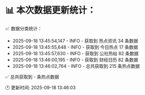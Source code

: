📊 本次数据更新统计：
==========================

📈 数据分类统计：
- 2025-09-18 13:45:54,147 - INFO - 获取到 热点资讯 34 条数据
- 2025-09-18 13:45:55,648 - INFO - 获取到 今日热点 17 条数据
- 2025-09-18 13:45:57,630 - INFO - 获取到 公社热帖 82 条数据
- 2025-09-18 13:46:00,195 - INFO - 获取到 财经日历 82 条数据
- 2025-09-18 13:46:02,764 - INFO - 总共获取到 215 条热点数据

✅ 总共获取到 - 条热点数据

🕐 更新时间: 2025-09-18 13:46:03
